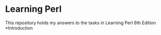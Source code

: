 Learning Perl
=============
This repository holds my answers to the tasks in Learning Perl 6th Edition
*Introduction